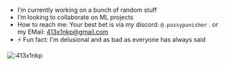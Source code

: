 - I’m currently working on a bunch of random stuff
- I’m looking to collaborate on ML projects
- How to reach me: Your best bet is via my discord: `@.pussypunisher`
.                                    or my EMail: 413x1nkp@gmail.com
- ⚡ Fun fact: I'm delusional and as bad as everyone has always said

![:413x1nkp](https://count.chiya.dev/get/@:413x1nkp)
